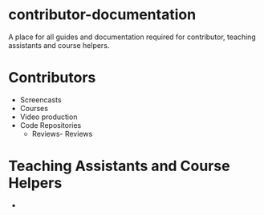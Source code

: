 # contributor-documentation
A place for all guides and documentation required for contributor, teaching assistants and course helpers.

# Contributors
- Screencasts
- Courses
- Video production
- Code Repositories
   - Reviews- Reviews

# Teaching Assistants and Course Helpers
  -
